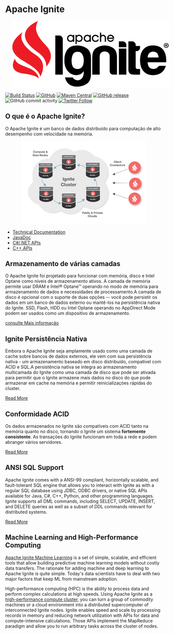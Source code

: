 # Apache Ignite

<a href="https://ignite.apache.org/"><img src="https://github.com/apache/ignite-website/blob/master/assets/images/apache_ignite_logo.svg" hspace="20"/></a>

[![Build Status](https://travis-ci.org/apache/ignite.svg?branch=master)](https://travis-ci.org/apache/ignite)
[![GitHub](https://img.shields.io/github/license/apache/ignite?color=blue)](https://www.apache.org/licenses/LICENSE-2.0.html)
[![Maven Central](https://maven-badges.herokuapp.com/maven-central/org.apache.ignite/ignite-core/badge.svg)](https://search.maven.org/search?q=org.apache.ignite)
[![GitHub release](https://img.shields.io/badge/release-download-brightgreen.svg)](https://ignite.apache.org/download.cgi)
![GitHub commit activity](https://img.shields.io/github/commit-activity/m/apache/ignite)
[![Twitter Follow](https://img.shields.io/twitter/follow/ApacheIgnite?style=social)](https://twitter.com/ApacheIgnite)

## O que é o Apache Ignite?

O Apache Ignite é um banco de dados distribuído para computação de alto desempenho com velocidade na memória.

<p align="center">
    <a href="https://ignite.apache.org">
        <img src="https://github.com/apache/ignite-website/blob/master/docs/2.9.0/images/ignite_clustering.png" width="400px"/>
    </a>
</p>

* [Technical Documentation](https://ignite.apache.org/docs/latest/)
* [JavaDoc](https://ignite.apache.org/releases/latest/javadoc/)
* [C#/.NET APIs](https://ignite.apache.org/releases/latest/dotnetdoc/api/)
* [C++ APIs](https://ignite.apache.org/releases/latest/cppdoc/)

## Armazenamento de várias camadas

O Apache Ignite foi projetado para funcionar com memória, disco e Intel Optane como níveis de armazenamento ativos. A camada de memória permite usar DRAM e Intel® Optane™ operando no modo de memória para armazenamento de dados e necessidades de processamento.A camada de disco é opcional com o suporte de duas opções -- você pode persistir os dados em um banco de dados externo ou mantê-los na persistência nativa do Ignite. SSD, Flash, HDD ou Intel Optane operando no AppDirect Mode podem ser usados como um dispositivo de armazenamento.

[consulte Mais informação](https://ignite.apache.org/arch/multi-tier-storage.html)

## Ignite Persistência Nativa

Embora o Apache Ignite seja amplamente usado como uma camada de cache sobre bancos de dados externos, ele vem com sua persistência nativa - um armazenamento baseado em disco distribuído, compatível com ACID e SQL.A persistência nativa se integra ao armazenamento multicamada do Ignite como uma camada de disco que pode ser ativada para permitir que o Ignite armazene mais dados no disco do que pode armazenar em cache na memória e permitir reinicializações rápidas do cluster.

[Read More](https://ignite.apache.org/arch/persistence.html)

## Conformidade ACID
Os dados armazenados no Ignite são compatíveis com ACID tanto na memória quanto no disco, tornando o Ignite um sistema **fortemente consistente**. As transações do Ignite funcionam em toda a rede e podem abranger vários servidores.

[Read More](https://ignite.apache.org/features/transactions.html)

## ANSI SQL Support
Apache Ignite comes with a ANSI-99 compliant, horizontally scalable, and fault-tolerant SQL engine that allows you to interact with Ignite as with a regular SQL database using JDBC, ODBC drivers, or native SQL APIs available for Java, C#, C++, Python, and other programming languages. Ignite supports all DML commands, including SELECT, UPDATE, INSERT, and DELETE queries as well as a subset of DDL commands relevant for distributed systems.

[Read More](https://ignite.apache.org/features/sql.html)

## Machine Learning and High-Performance Computing
[Apache Ignite Machine Learning](https://ignite.apache.org/features/machinelearning.html) is a set of simple, scalable, and efficient tools that allow building predictive machine learning models without costly data transfers. The rationale for adding machine and deep learning to Apache Ignite is quite simple. Today's data scientists have to deal with two major factors that keep ML from mainstream adoption.

High-performance computing (HPC) is the ability to process data and perform complex calculations at high speeds. Using Apache Ignite as a [high-performance compute cluster](https://ignite.apache.org/use-cases/hpc.html), you can turn a group of commodity machines or a cloud environment into a distributed supercomputer of interconnected Ignite nodes. Ignite enables speed and scale by processing records in memory and reducing network utilization with APIs for data and compute-intensive calculations. Those APIs implement the MapReduce paradigm and allow you to run arbitrary tasks across the cluster of nodes.


